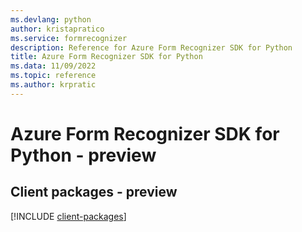 ```yaml
---
ms.devlang: python
author: kristapratico
ms.service: formrecognizer
description: Reference for Azure Form Recognizer SDK for Python
title: Azure Form Recognizer SDK for Python
ms.data: 11/09/2022
ms.topic: reference
ms.author: krpratic
---
```

# Azure Form Recognizer SDK for Python - preview

## Client packages - preview
[!INCLUDE [client-packages](form-recognizer-client-index.md)]